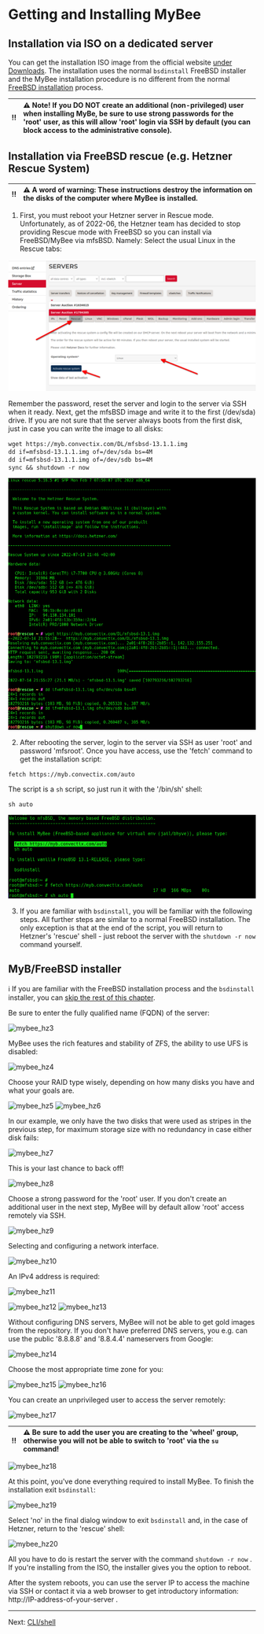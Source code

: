 # Getting and Installing MyBee

## Installation via ISO on a dedicated server

You can get the installation ISO image from the official website [under Downloads](https://myb.convectix.com/download/). The installation uses the normal `bsdinstall` FreeBSD installer and the MyBee installation procedure is no different from the normal [FreeBSD installation](https://docs.freebsd.org/en/books/handbook/bsdinstall/#bsdinstall-start) process.

:bangbang: | :warning: Note! If you DO NOT create an additional (non-privileged) user when installing MyBe, be sure to use strong passwords for the 'root' user, as this will allow 'root' login via SSH by default (you can block access to the administrative console).
:---: | :---


## Installation via FreeBSD rescue (e.g. Hetzner Rescue System)

:bangbang: | :warning: A word of warning: These instructions destroy the information on the disks of the computer where MyBee is installed.
:---: | :---

1) First, you must reboot your Hetzner server in Rescue mode. Unfortunately, as of 2022-06, the Hetzner team has decided to stop providing
Rescue mode with FreeBSD so you can install via FreeBSD/MyBee via mfsBSD. Namely: Select the usual Linux in the Rescue tabs:

![mybee_hz1.png](/images/mybee_hz1.png)

Remember the password, reset the server and login to the server via SSH when it ready. Next, get the mfsBSD image and write it to the first (/dev/sda) drive. 
If you are not sure that the server always boots from the first disk, just in case you can write the image to all disks:

```
wget https://myb.convectix.com/DL/mfsbsd-13.1.1.img
dd if=mfsbsd-13.1.1.img of=/dev/sda bs=4M
dd if=mfsbsd-13.1.1.img of=/dev/sdb bs=4M
sync && shutdown -r now
```

![mybee_hz1a.png](/images/mybee_hz1a.png)


2) After rebooting the server, login to the server via SSH as user 'root' and password 'mfsroot'. Once you have access, use the 'fetch' command to get the installation script:


```
fetch https://myb.convectix.com/auto
```

The script is a `sh` script, so just run it with the '/bin/sh' shell:

```
sh auto
```

![mybee_hz2.png](/images/mybee_hz2.png)

3) If you are familiar with `bsdinstall`, you will be familiar with the following steps. All further steps are similar to a normal FreeBSD installation. The only exception is that at the end of the script, you will return to Hetzner's 'rescue' shell - just reboot the server with the `shutdown -r now` command yourself.

## MyB/FreeBSD installer

:information_source: If you are familiar with the FreeBSD installation process and the `bsdinstall` installer, you can [skip the rest of this chapter](shell.md).

Be sure to enter the fully qualified name (FQDN) of the server:

![mybee_hz3](https://user-images.githubusercontent.com/926409/163675559-4ceb5b37-b5cf-4421-9632-aee829c4a855.png)

MyBee uses the rich features and stability of ZFS, the ability to use UFS is disabled:

![mybee_hz4](https://user-images.githubusercontent.com/926409/163675561-135cc875-142e-4610-9c22-6506bb8325d9.png)

Choose your RAID type wisely, depending on how many disks you have and what your goals are.

![mybee_hz5](https://user-images.githubusercontent.com/926409/163675562-29b2cffc-d658-4db5-8ccb-3599dd4980e8.png)
![mybee_hz6](https://user-images.githubusercontent.com/926409/163675563-eb5b3bb4-0dde-403f-a97a-9efbe30504ac.png)

In our example, we only have the two disks that were used as stripes in the previous step, for maximum storage size with no redundancy in case either disk fails:

![mybee_hz7](https://user-images.githubusercontent.com/926409/163675564-2ebfd4d9-337a-4f54-8d6b-6fb1124e1890.png)

This is your last chance to back off!

![mybee_hz8](https://user-images.githubusercontent.com/926409/163675565-afd6a60c-9af2-43b2-8ebd-603f4a979975.png)

Choose a strong password for the 'root' user. If you don't create an additional user in the next step, MyBee will by default allow 'root' access remotely via SSH.

![mybee_hz9](https://user-images.githubusercontent.com/926409/163675566-fc65fee4-782c-46a4-a097-8ee1e0d5e18a.png)

Selecting and configuring a network interface.

![mybee_hz10](https://user-images.githubusercontent.com/926409/163675543-1ea23001-9a67-4fbc-a329-c48d13f5fead.png)

An IPv4 address is required:

![mybee_hz11](https://user-images.githubusercontent.com/926409/163675545-5ad1f06e-c2c2-43d7-ab18-2b8ecc072981.png)


![mybee_hz12](https://user-images.githubusercontent.com/926409/163675546-fd344806-6ddf-437e-9e9f-300994c6754f.png)
![mybee_hz13](https://user-images.githubusercontent.com/926409/163675547-8b6256b3-2e15-4a4e-9036-6aae1ed9253e.png)

Without configuring DNS servers, MyBee will not be able to get gold images from the repository. If you don't have preferred DNS servers, you e.g. can use the public '8.8.8.8' and '8.8.4.4' nameservers from Google:

![mybee_hz14](https://user-images.githubusercontent.com/926409/163675549-1417a25c-fff1-4189-b94c-743b97bc98fd.png)

Choose the most appropriate time zone for you:

![mybee_hz15](https://user-images.githubusercontent.com/926409/163675550-22527c00-ded5-4d9f-af68-816197602e0e.png)
![mybee_hz16](https://user-images.githubusercontent.com/926409/163675551-b7446919-20d7-4c96-86a1-b332d8b81ef8.png)

You can create an unprivileged user to access the server remotely:

![mybee_hz17](https://user-images.githubusercontent.com/926409/163675552-0bb4dd4d-6104-45f5-be4d-4ecaff00c41b.png)

:bangbang: | :warning: Be sure to add the user you are creating to the 'wheel' group, otherwise you will not be able to switch to 'root' via the `su` command!
:---: | :---

![mybee_hz18](https://user-images.githubusercontent.com/926409/163675553-98c8eee6-c966-489c-a9a3-5c30d4561478.png)

At this point, you've done everything required to install MyBee. To finish the installation exit `bsdinstall`:

![mybee_hz19](https://user-images.githubusercontent.com/926409/163675554-10af0f73-d95e-49d2-b041-0c61ef16c334.png)

Select 'no' in the final dialog window to exit `bsdinstall` and, in the case of Hetzner, return to the 'rescue' shell:

![mybee_hz20](https://user-images.githubusercontent.com/926409/163675558-72a96aca-b7cf-4c0a-97c7-23e719e09abd.png)

All you have to do is restart the server with the command `shutdown -r now` . If you're installing from the ISO, the installer gives you the option to reboot.

After the system reboots, you can use the server IP to access the machine via SSH or contact it via a web browser to get introductory information: http://IP-address-of-your-server .


---

Next: [CLI/shell](shell.md)
